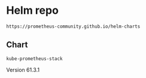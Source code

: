 # Helm repo

```plaintext
https://prometheus-community.github.io/helm-charts
```

## Chart

```plaintext
kube-prometheus-stack
````

Version 61.3.1
